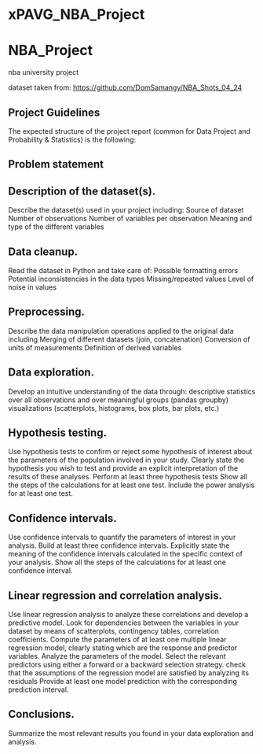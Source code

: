 # xPAVG_NBA_Project

# NBA_Project

nba university project

dataset taken from: https://github.com/DomSamangy/NBA_Shots_04_24


## Project Guidelines
The expected structure of the project report (common for Data Project and Probability & Statistics) is the following:

## Problem statement
## Description of the dataset(s). 
  Describe the dataset(s) used in your project including:
  Source of dataset
  Number of observations
  Number of variables per observation
  Meaning and type of the different variables
## Data cleanup. 
  Read the dataset in Python and take care of:
  Possible formatting errors
  Potential inconsistencies in the data types
  Missing/repeated values
  Level of noise in values
## Preprocessing. 
  Describe the data manipulation operations applied to the original data including
  Merging of different datasets (join, concatenation)
  Conversion of units of measurements
  Definition of derived variables
## Data exploration. 
  Develop an intuitive understanding of the data through:
  descriptive statistics over all observations and over meaningful groups (pandas groupby)
  visualizations (scatterplots, histograms, box plots, bar plots, etc.)
## Hypothesis testing. 
  Use hypothesis tests to confirm or reject some hypothesis of interest about the parameters of the population involved in your study.
  Clearly state the hypothesis you wish to test and provide an explicit interpretation of the results of these analyses.
  Perform at least three hypothesis tests
  Show all the steps of the calculations for at least one test.
  Include the power analysis for at least one test.
## Confidence intervals. 
  Use confidence intervals to quantify the parameters of interest in your analysis.
  Build at least three confidence intervals.
  Explicitly state the meaning of the confidence intervals calculated in the specific context of your analysis. 
  Show all the steps of the calculations for at least one confidence interval.
## Linear regression and correlation analysis. 
  Use linear regression analysis to analyze these correlations and develop a predictive model.
  Look for dependencies between the variables in your dataset by means of scatterplots, contingency tables, correlation coefficients.
  Compute the parameters of at least one multiple linear regression model, clearly stating which are the response and predictor variables.
  Analyze the parameters of the model.
  Select the relevant predictors using either a forward or a backward selection strategy. 
  check that the assumptions of the regression model are satisfied by analyzing its residuals
  Provide at least one model prediction with the corresponding prediction interval. 
## Conclusions. 
  Summarize the most relevant results you found in your data exploration and analysis. 
